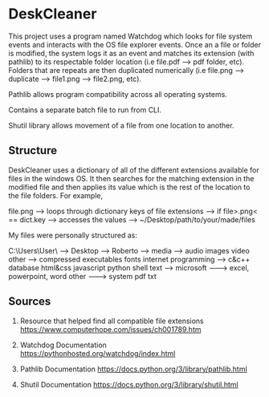 # DeskCleaner

This project uses a program named Watchdog which looks for file system events and interacts with the OS file explorer events. Once an a file or folder is modified, the system logs it as an event and matches its extension (with pathlib) to its respectable folder location (i.e file.pdf --> pdf folder, etc). Folders that are repeats are then duplicated numerically (i.e file.png --> duplicate --> file1.png --> file2.png, etc).

Pathlib allows program compatibility across all operating systems.

Contains a separate batch file to run from CLI.

Shutil library allows movement of a file from one location to another.

## Structure

DeskCleaner uses a dictionary of all of the different extensions available for files in the windows OS. It then searches for the matching extension in the modified file and then applies its value which is the rest of the location to the file folders. For example,

 file.png --> loops through dictionary keys of file extensions --> if file>.png< == dict.key --> accesses the values --> ~/Desktop/path/to/your/made/files

 My files were personally structured as:

 C:\Users\User\ --> Desktop --> Roberto --> media --> audio
                                                    images
                                                    video
                                            other --> compressed
                                                    executables
                                                    fonts
                                                    internet
                                            programming --> c&c++
                                                            database
                                                            html&css
                                                            javascript
                                                            python
                                                            shell
                                            text --> microsoft ---> excel, powerpoint, word
                                                    other ---> system
                                                    pdf
                                                    txt

## Sources

1. Resource that helped find all compatible file extensions
    https://www.computerhope.com/issues/ch001789.htm

2. Watchdog Documentation
    https://pythonhosted.org/watchdog/index.html

3. Pathlib Documentation
    https://docs.python.org/3/library/pathlib.html

4. Shutil Documentation
    https://docs.python.org/3/library/shutil.html

